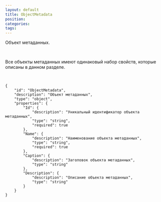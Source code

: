 ```yaml
---
layout: default
title: ObjectMetadata
position: 
categories: 
tags: 
---
```


Объект метаданных.

   

Все объекты метаданных имеют одинаковый набор свойств, которые описаны в данном разделе.

   

```
{
	"id": "ObjectMetadata",
	"description": "Объект метаданных",
	"type": "object",
	"properties": {
		"Id": {
			"description": "Уникальный идентификатор объекта метаданных",
			"type": "string",
			"required": true
		},
		"Name": {
			"description": "Наименование объекта метаданных",
			"type": "string",
			"required": true
		},
		"Caption": {
			"description": "Заголовок объекта метаданных",
			"type": "string"
		},
		"Description": {
			"description": "Описание объекта метаданных",
			"type": "string"
		}
	}
}
```

 

 

